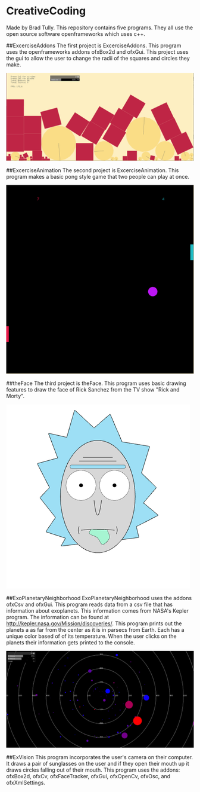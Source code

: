 # CreativeCoding
Made by Brad Tully.
This repository contains five programs. They all use the open source software openframeworks which uses c++. 

##ExcerciseAddons
The first project is ExcerciseAddons. This program uses the openframeworks addons ofxBox2d and ofxGui. This project uses the gui to allow the user to change the radii of the squares and circles they make. 

![alt tag](https://github.com/BradTu/CreativeCoding/blob/master/Addons.PNG)

##ExcerciseAnimation
The second project is ExcerciseAnimation. This program makes a basic pong style game that two people can play at once. 

![alt tag](https://github.com/BradTu/CreativeCoding/blob/master/Animation.PNG)

##theFace
The third project is theFace. This program uses basic drawing features to draw the face of Rick Sanchez from the TV show "Rick and Morty". 

![alt tag](https://github.com/BradTu/CreativeCoding/blob/master/Face.PNG)

##ExoPlanetaryNeighborhood
ExoPlanetaryNeighborhood uses the addons ofxCsv and ofxGui. This program reads data from a csv file that has information about exoplanets. This information comes from NASA's Kepler program. The information can be found at http://kepler.nasa.gov/Mission/discoveries/. This program prints out the planets a as far from the center as it is in parsecs from Earth. Each has a unique color based of of its temperature. When the user clicks on the planets their information gets printed to the console.

![alt tag](https://github.com/BradTu/CreativeCoding/blob/master/ExoPlanetaryNeighborhood.PNG)

##ExVision
This program incorporates the user's camera on their computer. It draws a pair of sunglasses on the user and if they open their mouth up it draws circles falling out of their mouth. This program uses the addons: ofxBox2d, ofxCv, ofxFaceTracker, ofxGui, ofxOpenCv, ofxOsc, and ofxXmlSettings.
